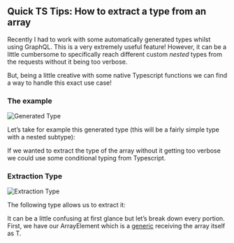 ## Quick TS Tips: How to extract a type from an array

Recently I had to work with some automatically generated types whilst using GraphQL. This is a very extremely useful feature! However, it can be a little cumbersome to specifically reach different custom _nested_ types from the requests without it being too verbose.

But, being a little creative with some native Typescript functions we can find a way to handle this exact use case!

### The example

![Generated Type](https://cdn.hashnode.com/res/hashnode/image/upload/v1638468721047/mt0yAqeqC.png)

Let’s take for example this generated type (this will be a fairly simple type with a nested subtype):

If we wanted to extract the type of the array without it getting too verbose we could use some conditional typing from Typescript.

### Extraction Type

![Extraction Type](https://cdn.hashnode.com/res/hashnode/image/upload/v1638468723206/SRFcrsz14.png)

The following type allows us to extract it:

It can be a little confusing at first glance but let’s break down every portion. First, we have our ArrayElement which is a [generic](https://www.typescriptlang.org/docs/handbook/2/generics.html) receiving the array itself as T.
